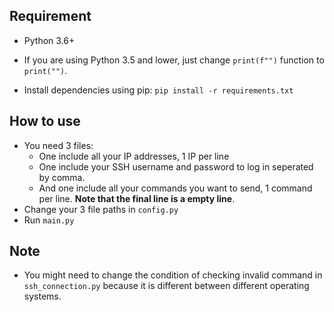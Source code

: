 ## Requirement
- Python 3.6+
+ If you are using Python 3.5 and lower, just change `print(f"")` function to `print("")`.
- Install dependencies using pip: `pip install -r requirements.txt`

## How to use
- You need 3 files:
  * One include all your IP addresses, 1 IP per line
  * One include your SSH username and password to log in seperated by comma.
  * And one include all your commands you want to send, 1 command per line. **Note that the final line is a empty line**.
- Change your 3 file paths in `config.py`
- Run `main.py`

## Note
- You might need to change the condition of checking invalid command in `ssh_connection.py` because it is different between different operating systems.
